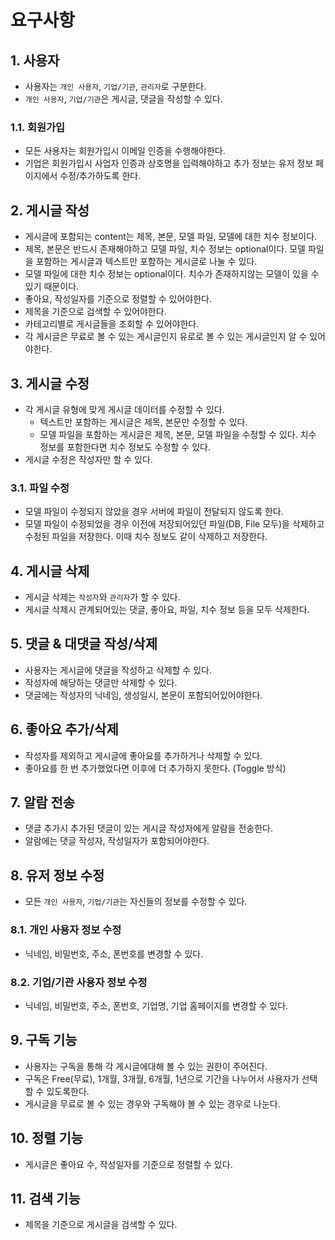 # 요구사항

## 1. 사용자
- 사용자는 `개인 사용자`, `기업/기관`, `관리자`로 구분한다.
- `개인 사용자`, `기업/기관`은 게시글, 댓글을 작성할 수 있다. 

### 1.1. 회원가입
- 모든 사용자는 회원가입시 이메일 인증을 수행해야한다.
- 기업은 회원가입시 사업자 인증과 상호명을 입력해야하고 추가 정보는 유저 정보 페이지에서 수정/추가하도록 한다.

## 2. 게시글 작성
- 게시글에 포함되는 content는 제목, 본문, 모델 파일, 모델에 대한 치수 정보이다.
- 제목, 본문은 반드시 존재해야하고 모델 파일, 치수 정보는 optional이다. 모델 파일을 포함하는 게시글과 텍스트만 포함하는 게시글로 나눌 수 있다.
- 모델 파일에 대한 치수 정보는 optional이다. 치수가 존재하지않는 모델이 있을 수 있기 때문이다.
- 좋아요, 작성일자를 기준으로 정렬할 수 있어야한다.
- 제목을 기준으로 검색할 수 있어야한다.
- 카테고리별로 게시글들을 조회할 수 있어야한다.
- 각 게시글은 무료로 볼 수 있는 게시글인지 유로로 볼 수 있는 게시글인지 알 수 있어야한다.

## 3. 게시글 수정
- 각 게시글 유형에 맞게 게시글 데이터를 수정할 수 있다.
  - 텍스트만 포함하는 게시글은 제목, 본문만 수정할 수 있다.
  - 모델 파일을 포함하는 게시글은 제목, 본문, 모델 파일을 수정할 수 있다. 치수 정보를 포함한다면 치수 정보도 수정할 수 있다.
- 게시글 수정은 작성자만 할 수 있다.

### 3.1. 파일 수정
- 모델 파일이 수정되지 않았을 경우 서버에 파일이 전달되지 않도록 한다.
- 모델 파일이 수정되었을 경우 이전에 저장되어있던 파일(DB, File 모두)을 삭제하고 수정된 파일을 저장한다. 이때 치수 정보도 같이 삭제하고 저장한다.

## 4. 게시글 삭제
- 게시글 삭제는 `작성자`와 `관리자`가 할 수 있다.
- 게시글 삭제시 관계되어있는 댓글, 좋아요, 파일, 치수 정보 등을 모두 삭제한다.

## 5. 댓글 & 대댓글 작성/삭제
- 사용자는 게시글에 댓글을 작성하고 삭제할 수 있다.
- 작성자에 해당하는 댓글만 삭제할 수 있다.
- 댓글에는 작성자의 닉네임, 생성일시, 본문이 포함되어있어야한다.

## 6. 좋아요 추가/삭제
- 작성자를 제외하고 게시글에 좋아요를 추가하거나 삭제할 수 있다.
- 좋아요를 한 번 추가했었다면 이후에 더 추가하지 못한다. (Toggle 방식)

## 7. 알람 전송
- 댓글 추가시 추가된 댓글이 있는 게시글 작성자에게 알람을 전송한다.
- 알람에는 댓글 작성자, 작성일자가 포함되어야한다.

## 8. 유저 정보 수정
- 모든 `개인 사용자`, `기업/기관`는 자신들의 정보를 수정할 수 있다.

### 8.1. 개인 사용자 정보 수정
- 닉네임, 비밀번호, 주소, 폰번호를 변경할 수 있다.

### 8.2. 기업/기관 사용자 정보 수정
- 닉네임, 비밀번호, 주소, 폰번호, 기업명, 기업 홈페이지를 변경할 수 있다.

## 9. 구독 기능
- 사용자는 구독을 통해 각 게시글에대해 볼 수 있는 권한이 주어진다.
- 구독은 Free(무료), 1개월, 3개월, 6개월, 1년으로 기간을 나누어서 사용자가 선택할 수 있도록한다.
- 게시글을 무료로 볼 수 있는 경우와 구독해야 볼 수 있는 경우로 나눈다.

## 10. 정렬 기능
- 게시글은 좋아요 수, 작성일자를 기준으로 정렬할 수 있다.

## 11. 검색 기능
- 제목을 기준으로 게시글을 검색할 수 있다.
